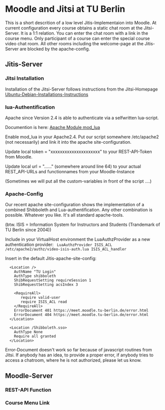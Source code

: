 # Moodle and Jitsi at TU Berlin

This is a short descrition of a low level Jitis-Implementaion into Moodle. At current configuration every course obtains a static 
chat room at the Jitsi-Server. It is a 1:1 relation. You can enter the chat room with a link in the course menu. Only participant of a course 
can enter the special course video chat room. All other rooms including the welcome-page at the Jitis-Server are blocked by the apache-config.

## Jitis-Server

### Jitsi Installation

Installation of the Jitsi-Server follows instructions from the Jitsi-Homepage  
[Ubuntu-Debian-Installations-Instructions](https://jitsi.org/downloads/ubuntu-debian-installations-instructions/)

### lua-Authentification

Apache since Version 2.4 is able to authenticate via a selfwritten lua-script.

Documention is here: [Apache Module mod_lua](https://httpd.apache.org/docs/trunk/mod/mod_lua.html)

Enable mod_lua in your Apache2.4. Put our script somewhere /etc/apache2 (not necessarily) and link it into the apache site-configuration.

Update local token = "xxxxxxxxxxxxxxxxxxxxx" to your REST-API-Token from Moodle.

Update local url = "......" (somewhere around line 64) to your actual REST_API-URLs and functionnames from your Moodle-Instance

(Sometimes we will put all the custom-variables in front of the script ....)


### Apache-Config

Our recent apache site-configuration shows the implementation of a combined Shibboleth and Lua-authentification. Any other combination is possible. 
Whatever you like. It's all standard apache-tools.

(btw. ISIS = Information System for Instructors and Students (Trandemark of TU Berlin since 2004))

Include in your VirtualHost environment the LuaAuthzProvider as a new authentication provider:
``` LuaAuthzProvider ISIS_ACL /etc/apache2/authz/video-isis-auth.lua ISIS_ACL_handler```

Insert in the default Jitis-apache-site-config:
```
  <Location />
    AuthName "TU Login"
    AuthType shibboleth
    ShibRequestSetting requireSession 1
    ShibRequestSetting acsIndex 3

    <RequireAll>
       require valid-user
       require ISIS_ACL read
    </RequireAll>
    ErrorDocument 401 https://meet.moodle.tu-berlin.de/error.html
    ErrorDocument 404 https://meet.moodle.tu-berlin.de/error.html
  </Location>

  <Location /Shibboleth.sso>
    AuthType None
    Require all granted
  </Location>
```

Error-Document doesn't work so far because of javascript routines from Jitsi. If anybody has an idea, to provide a proper error, if anybody tries to access 
a chatroom, where he is not authorized, please let us know.

## Moodle-Server

### REST-API Function

### Course Menu Link
